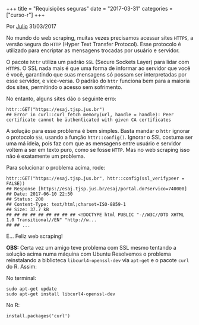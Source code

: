 +++
title = "Requisições seguras"
date = "2017-03-31"
categories = ["curso-r"]
+++

<p class="text-muted text-uppercase mb-small text-right">
Por <a href="http://curso-r.com/author/julio">Julio</a> 31/03/2017
</p>
<p>
No mundo do web scraping, muitas vezes precisamos acessar sites
<code>HTTPS</code>, a versão <code>S</code>egura do <code>HTTP</code>
(Hyper Text Transfer Protocol). Esse protocolo é utilizado para
encriptar as mensagens trocadas por usuário e servidor.
</p>
<p>
O pacote <code>httr</code> utiliza um padrão <code>SSL</code> (Secure
Sockets Layer) para lidar com <code>HTTPS</code>. O SSL nada mais é que
uma forma de informar ao servidor que você é você, garantindo que suas
mensagens só possam ser interpretadas por esse servidor, e vice-versa. O
padrão do <code>httr</code> funciona bem para a maioria dos sites,
permitindo o acesso sem sofrimento.
</p>
<p>
No entanto, alguns sites dão o seguinte erro:
</p>
<pre class="r"><code>httr::GET(&quot;https://esaj.tjsp.jus.br&quot;)
## Error in curl::curl_fetch_memory(url, handle = handle): Peer certificate cannot be authenticated with given CA certificates</code></pre>
<p>
A solução para esse problema é bem simples. Basta mandar o
<code>httr</code> ignorar o protocolo <code>SSL</code> usando a função
<code>httr::config()</code>. Ignorar o SSL costuma ser uma má ideia,
pois faz com que as mensagens entre usuário e servidor voltem a ser em
texto puro, como se fosse <code>HTTP</code>. Mas no web scraping isso
não é exatamente um problema.
</p>
<p>
Para solucionar o problema acima, rode:
</p>
<pre class="r"><code>httr::GET(&quot;https://esaj.tjsp.jus.br&quot;, httr::config(ssl_verifypeer = FALSE))
## Response [https://esaj.tjsp.jus.br/esaj/portal.do?servico=740000]
## Date: 2017-06-10 22:50
## Status: 200
## Content-Type: text/html;charset=ISO-8859-1
## Size: 37.7 kB
## ## ## ## ## ## ## ## ## &lt;!DOCTYPE html PUBLIC &quot;-//W3C//DTD XHTML 1.0 Transitional//EN&quot; &quot;http://w...
## ## ...</code></pre>
<p>
E… Feliz web scraping!
</p>
<p>
<strong>OBS:</strong> Certa vez um amigo teve problema com SSL mesmo
tentando a solução acima numa máquina com Ubuntu Resolvemos o problema
reinstalando a biblioteca <code>libcurl4-openssl-dev</code> via
<code>apt-get</code> e o pacote <code>curl</code> do R. Assim:
</p>
<p>
No terminal:
</p>
<pre class="shell"><code>sudo apt-get update
sudo apt-get install libcurl4-openssl-dev</code></pre>
<p>
No R:
</p>
<pre class="r"><code>install.packages(&apos;curl&apos;)</code></pre>

